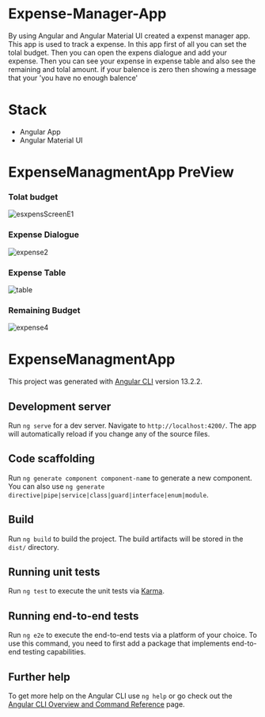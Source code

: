 # Expense-Manager-App

By using Angular and Angular Material UI created a expenst manager app. This app is used to track a expense. In this app first of all you can set the tolal budget. Then you can open the expens dialogue and add your expense. Then you can see your expense in expense table and also see the remaining and tolal amount. if your balence is zero then showing a message that your 'you have no enough balence' 

# Stack

- Angular App
- Angular Material UI

# ExpenseManagmentApp PreView

### Tolat budget

![esxpensScreenE1](https://user-images.githubusercontent.com/63468411/171676576-aa6a886f-a174-4b56-9013-ebaa02ecdef4.png)

### Expense Dialogue

![expense2](https://user-images.githubusercontent.com/63468411/171676920-c1ee24a2-4c23-45ab-9819-b10e2be0cd25.png)

### Expense Table

![table](https://user-images.githubusercontent.com/63468411/171677295-0167cf81-7fec-42af-9359-56a83093ab3a.png)

### Remaining Budget

![expense4](https://user-images.githubusercontent.com/63468411/171677379-9743f676-60ec-4e96-8456-e7c75ff1138f.png)

# ExpenseManagmentApp

This project was generated with [Angular CLI](https://github.com/angular/angular-cli) version 13.2.2.

## Development server

Run `ng serve` for a dev server. Navigate to `http://localhost:4200/`. The app will automatically reload if you change any of the source files.

## Code scaffolding

Run `ng generate component component-name` to generate a new component. You can also use `ng generate directive|pipe|service|class|guard|interface|enum|module`.

## Build

Run `ng build` to build the project. The build artifacts will be stored in the `dist/` directory.

## Running unit tests

Run `ng test` to execute the unit tests via [Karma](https://karma-runner.github.io).

## Running end-to-end tests

Run `ng e2e` to execute the end-to-end tests via a platform of your choice. To use this command, you need to first add a package that implements end-to-end testing capabilities.

## Further help

To get more help on the Angular CLI use `ng help` or go check out the [Angular CLI Overview and Command Reference](https://angular.io/cli) page.
